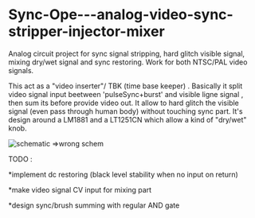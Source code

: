 # Sync-Ope---analog-video-sync-stripper-injector-mixer
Analog circuit project for sync signal stripping, hard glitch visible signal, mixing dry/wet signal and sync restoring.
Work for both NTSC/PAL video signals.

This act as a "video inserter"/ TBK (time base keeper) . Basically it split video signal input beetween 'pulseSync+burst' and visible ligne signal , then sum its before provide video out. It allow to hard glitch the visible signal (even pass through human body) without touching sync part. It's design around a LM1881 and a LT1251CN which allow a kind of "dry/wet" knob.

![schematic](../master/TBK01.jpg)
=>wrong schem

TODO :

*implement dc restoring (black level stability when no input on return)

*make video signal CV input for mixing part

*design sync/brush summing with regular AND gate
